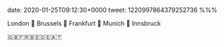 date: 2020-01-25T09:12:30+0000
tweet: 1220997864379252736
%%%

London 🚆 Brussels 🚆 Frankfurt 🚆 Munich 🚆 Innsbruck

🇬🇧🇫🇷🇧🇪🇩🇪🇦🇹
